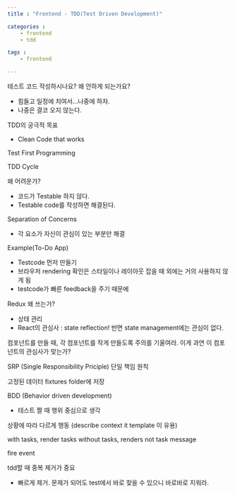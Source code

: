```yaml
---
title : "Frontend - TDD(Test Driven Development)"

categories :
    - frontend
    - tdd

tags :
    - frontend

---
```


테스트 코드 작성하시나요?
왜 안하게 되는가요?
- 힘들고 일정에 치여서...나중에 하자.
- 나중은 결코 오지 않는다.

TDD의 궁극적 목표
- Clean Code that works

Test First Programming

TDD Cycle

왜 어려운가?
- 코드가 Testable 하지 않다.
- Testable code를 작성하면 해결된다.

Separation of Concerns
- 각 요소가 자신이 관심이 있는 부분만 해결

Example(To-Do App)
- Testcode 먼저 만들기
- 브라우저 rendering 확인은 스타일이나 레이아웃 잡을 때 외에는 거의 사용하지 않게 됨
- testcode가 빠른 feedback을 주기 때문에

Redux
왜 쓰는가?
- 상태 관리
- React의 관심사 : state reflection! 반면 state management에는 관심이 없다.

컴포넌트를 만들 때, 각 컴포넌트를 작게 만들도록 주의를 기울여라.
이게 과연 이 컴포넌트의 관심사가 맞는가? 

SRP (Single Responsibility Priciple) 단일 책임 원칙

고정된 데이터
fixtures folder에 저장

BDD (Behavior driven development)
- 테스트 짤 때 행위 중심으로 생각

상황에 따라 다르게 행동 (describe context it template 이 유용)

with tasks, render tasks
without tasks, renders not task message

fire event

tdd할 때 중복 제거가 중요
- 빠르게 제거. 문제가 되어도 test에서 바로 찾을 수 있으니 바로바로 지워라.






